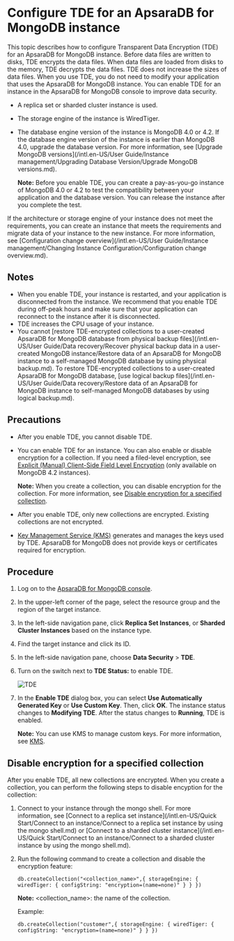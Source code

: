 # Configure TDE for an ApsaraDB for MongoDB instance

This topic describes how to configure Transparent Data Encryption \(TDE\) for an ApsaraDB for MongoDB instance. Before data files are written to disks, TDE encrypts the data files. When data files are loaded from disks to the memory, TDE decrypts the data files. TDE does not increase the sizes of data files. When you use TDE, you do not need to modify your application that uses the ApsaraDB for MongoDB instance. You can enable TDE for an instance in the ApsaraDB for MongoDB console to improve data security.

-   A replica set or sharded cluster instance is used.
-   The storage engine of the instance is WiredTiger.
-   The database engine version of the instance is MongoDB 4.0 or 4.2. If the database engine version of the instance is earlier than MongoDB 4.0, upgrade the database version. For more information, see [Upgrade MongoDB versions](/intl.en-US/User Guide/Instance management/Upgrading Database Version/Upgrade MongoDB versions.md).

    **Note:** Before you enable TDE, you can create a pay-as-you-go instance of MongoDB 4.0 or 4.2 to test the compatibility between your application and the database version. You can release the instance after you complete the test.


If the architecture or storage engine of your instance does not meet the requirements, you can create an instance that meets the requirements and migrate data of your instance to the new instance. For more information, see [Configuration change overview](/intl.en-US/User Guide/Instance management/Changing Instance Configuration/Configuration change overview.md).

## Notes

-   When you enable TDE, your instance is restarted, and your application is disconnected from the instance. We recommend that you enable TDE during off-peak hours and make sure that your application can reconnect to the instance after it is disconnected.
-   TDE increases the CPU usage of your instance.
-   You cannot [restore TDE-encrypted collections to a user-created ApsaraDB for MongoDB database from physical backup files](/intl.en-US/User Guide/Data recovery/Recover physical backup data in a user-created MongoDB instance/Restore data of an ApsaraDB for MongoDB instance to a self-managed MongoDB database
         by using physical backup.md). To restore TDE-encrypted collections to a user-created ApsaraDB for MongoDB database, [use logical backup files](/intl.en-US/User Guide/Data recovery/Restore data of an ApsaraDB for MongoDB instance to self-managed MongoDB databases
         by using logical backup.md).

## Precautions

-   After you enable TDE, you cannot disable TDE.
-   You can enable TDE for an instance. You can also enable or disable encryption for a collection. If you need a filed-level encryption, see [Explicit \(Manual\) Client-Side Field Level Encryption](https://docs.mongodb.com/manual/core/security-explicit-client-side-encryption/) \(only available on MongoDB 4.2 instances\).

    **Note:** When you create a collection, you can disable encryption for the collection. For more information, see [Disable encryption for a specified collection](#section_1ip_yvb_vv4).

-   After you enable TDE, only new collections are encrypted. Existing collections are not encrypted.
-   [Key Management Service \(KMS\)](https://www.alibabacloud.com/help/zh/doc-detail/28935.htm) generates and manages the keys used by TDE. ApsaraDB for MongoDB does not provide keys or certificates required for encryption.

## Procedure

1.  Log on to the [ApsaraDB for MongoDB console](https://mongodb.console.aliyun.com/).

2.  In the upper-left corner of the page, select the resource group and the region of the target instance.

3.  In the left-side navigation pane, click **Replica Set Instances**, or **Sharded Cluster Instances** based on the instance type.

4.  Find the target instance and click its ID.

5.  In the left-side navigation pane, choose **Data Security** \> **TDE**.

6.  Turn on the switch next to **TDE Status:** to enable TDE.

    ![TDE](https://static-aliyun-doc.oss-accelerate.aliyuncs.com/assets/img/en-US/8347559951/p56526.png)

7.  In the **Enable TDE** dialog box, you can select **Use Automatically Generated Key** or **Use Custom Key**. Then, click **OK**. The instance status changes to **Modifying TDE**. After the status changes to **Running**, TDE is enabled.

    **Note:** You can use KMS to manage custom keys. For more information, see [KMS](https://www.alibabacloud.com/help/zh/doc-detail/28935.htm).


## Disable encryption for a specified collection

After you enable TDE, all new collections are encrypted. When you create a collection, you can perform the following steps to disable encyption for the collection:

1.  Connect to your instance through the mongo shell. For more information, see [Connect to a replica set instance](/intl.en-US/Quick Start/Connect to an instance/Connect to a replica set instance by using the mongo shell.md) or [Connect to a sharded cluster instance](/intl.en-US/Quick Start/Connect to an instance/Connect to a sharded cluster instance by using the mongo shell.md).

2.  Run the following command to create a collection and disable the encryption feature:

    ```
    db.createCollection("<collection_name>",{ storageEngine: { wiredTiger: { configString: "encryption=(name=none)" } } })
    ```

    **Note:** <collection\_name\>: the name of the collection.

    Example:

    ```
    db.createCollection("customer",{ storageEngine: { wiredTiger: { configString: "encryption=(name=none)" } } })
    ```


